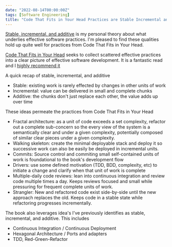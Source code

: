 ```yaml
---
date: "2022-08-14T00:00:00Z"
tags: [Software Engineering]
title: "Code That Fits in Your Head Practices are Stable Incremental and Additive" 
---
```

<!-- 
Code That Fits in Your Head seeks to collect scattered effective practices into a clear picture of effective software development. I've been rather satisfied to notice that the effective practices it collects are [stable, incremental, and additive](../posts/2022-02-25-Stable-Incremental-Additive.md). -->

[Stable, incremental, and additive](../posts/2022-02-25-Stable-Incremental-Additive.md) is my personal theory about what underlies effective software practices. I'm pleased to find these qualities hold up quite well for practices from Code That Fits in Your Head.
<!--more-->

[Code That Fits in Your Head](https://www.informit.com/store/code-that-fits-in-your-head-heuristics-for-software-9780137464401) seeks to collect scattered effective practices into a clear picture of effective software development. It is a fantastic read and I [highly recommend it](../draft/2022-08-10-Code-that-fits-in-your-head-review.md)


A quick recap of stable, incremental, and additive

- Stable: existing work is rarely effected by changes in other units of work
- Incremental: value can be delivered in small and complete chunks
- Additive: the chunks don't just replace each other, the value adds up over time


These ideas permeate the practices from Code That Fits in Your Head
- Fractal architecture: as a unit of code exceeds a set complexity, refactor out a complete sub-concern so the every view of the system is a semantically clear and under a given complexity, potentially composed of similar clear pieces under a given complexity.
- Walking skeleton: create the minimal deployable stack and deploy it so successive work can also be easily be deployed in incremental units.
- Commits: Source control and commiting small self-contained units of work is foundational to the book's development flow 
- Drivers: use some defined motivation (TDD, BDD, complexity, etc) to initiate a change and clarify when that unit of work is complete
- Multiple-daily code reviews: lean into continuous integration and review code multiple times a day. Keeps reviews focused and small while pressuring for frequent complete units of work.
- Strangler: New and refactored code exist side-by-side until the new approach replaces the old. Keeps code in a stable state while refactoring progresses incrementally.

The book also leverages idea's I've previously identifies as stable, incremental, and additive. This includes
- Continuous Integration / Continuous Deployment
- Hexagonal Architecture / Ports and adapters
- TDD, Red-Green-Refactor


